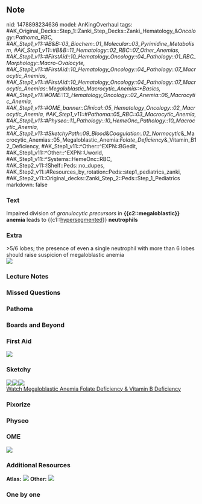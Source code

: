 ## Note
nid: 1478898234636
model: AnKingOverhaul
tags: #AK_Original_Decks::Step_1::Zanki_Step_Decks::Zanki_Hematology_&_Oncology::Pathoma_RBC, #AK_Step1_v11::#B&B::03_Biochem::01_Molecular::03_Pyrimidine_Metabolism, #AK_Step1_v11::#B&B::11_Hematology::02_RBC::07_Other_Anemias, #AK_Step1_v11::#FirstAid::10_Hematology_Oncology::04_Pathology::01_RBC_Morphology::Macro-Ovalocyte, #AK_Step1_v11::#FirstAid::10_Hematology_Oncology::04_Pathology::07_Macrocytic_Anemias, #AK_Step1_v11::#FirstAid::10_Hematology_Oncology::04_Pathology::07_Macrocytic_Anemias::Megaloblastic_Macrocytic_Anemia::*Basics, #AK_Step1_v11::#OME::13_Hematology_Oncology::02_Anemia::06_Macrocytic_Anemia, #AK_Step1_v11::#OME_banner::Clinical::05_Hematology_Oncology::02_Macrocytic_Anemia, #AK_Step1_v11::#Pathoma::05_RBC::03_Macrocytic_Anemia, #AK_Step1_v11::#Physeo::11_Pathology::10_HemeOnc_Pathology::10_Macrocytic_Anemia, #AK_Step1_v11::#SketchyPath::09_Blood_&_Coagulation::02_Normocytic_&_Macrocytic_Anemias::05_Megaloblastic_Anemia:_Folate_Deficiency_&_Vitamin_B12_Deficiency, #AK_Step1_v11::^Other::^EXPN::BGedit, #AK_Step1_v11::^Other::^EXPN::Uworld, #AK_Step1_v11::^Systems::HemeOnc::RBC, #AK_Step2_v11::!Shelf::Peds::no_dupes, #AK_Step2_v11::#Resources_by_rotation::Peds::step1_pediatrics_zanki, #AK_Step2_v11::Original_decks::Zanki_Step_2::Peds::Step_1_Pediatrics
markdown: false

### Text
<div>
  <div>
    <div>
      <div>
        <div>
          Impaired division of <i>granulocytic</i>
          <i>precursors</i> in <b>{{c2::megaloblastic}} anemia</b>
          leads to {{c1::<u>hypersegmented</u>}} <b>neutrophils</b>
        </div>
      </div>
    </div>
  </div>
</div>

### Extra
<div>
  >5/6 lobes; the presence of even a single neutrophil with more
  than 6 lobes should raise suspicion of megaloblastic anemia
</div>
<div><img src=
"paste-cc3190797489365fcfde332f9b57cff14ea1c8a7.jpg"></div>

### Lecture Notes


### Missed Questions


### Pathoma


### Boards and Beyond


### First Aid
<img src="tmpbec6ex.png">

### Sketchy
<div><img src=
"Screen%20Shot%202020-02-12%20at%209.18.07%20AM.JPG"><img src=
"Screen%20Shot%202020-02-12%20at%209.19.24%20AM.JPG"><img src=
"Zoverall%20picture%20(71)_1566160514431.JPG"></div><a href=
"https://dashboard.sketchy.com/study/medical/courses/medical-pathophysiology/units/medical-pathophysiology-blood-coagulation/videos/medical-pathophysiology-blood-and-coagulation-normocytic-and-macrocytic-anemias-megaloblastic-anemia-folate-deficiency-and-vitamin-b12-deficiency?utm_source=anki&utm_medium=partnership&utm_campaign=february_update&utm_content=medical">Watch
Megaloblastic Anemia Folate Deficiency & Vitamin B Deficiency</a>

### Pixorize


### Physeo


### OME
<div class="ome-widget">
  <a href=
  "https://onlinemeded.org/spa/hematology-oncology/macrocytic-anemia/acquire?ref=anki">
  <img src="_OME_AnkiFlashcards_Lesson_1.png"></a>
</div>

### Additional Resources
<b>Atlas:</b> <img src="tmpbSqYlL.png" class="resizer">
<b>Other:</b> <img src="tmpCZ4FXy.png" class="resizer">

### One by one

